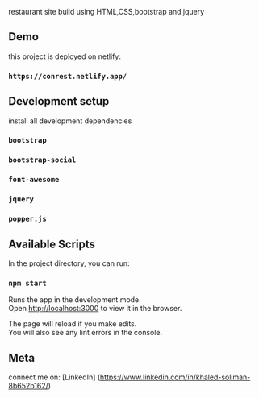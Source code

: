 restaurant site build using HTML,CSS,bootstrap and jquery    
    
## Demo

this project is deployed on netlify: 
### `https://conrest.netlify.app/`

## Development setup

install all development dependencies

### `bootstrap`
### `bootstrap-social`
### `font-awesome`
### `jquery`
### `popper.js`

   
## Available Scripts

In the project directory, you can run:

### `npm start`

Runs the app in the development mode.<br />
Open [http://localhost:3000](http://localhost:3000) to view it in the browser.

The page will reload if you make edits.<br />
You will also see any lint errors in the console.



## Meta

connect me on: [LinkedIn]
(https://www.linkedin.com/in/khaled-soliman-8b652b162/).

